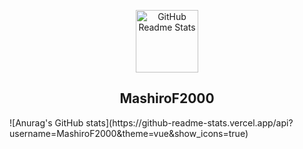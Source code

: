 <p align="center">
 <img width="100px" src="https://res.cloudinary.com/anuraghazra/image/upload/v1594908242/logo_ccswme.svg" align="center" alt="GitHub Readme Stats" />
 <h2 align="center">MashiroF2000</h2>
</p>
![Anurag's GitHub stats](https://github-readme-stats.vercel.app/api?username=MashiroF2000&theme=vue&show_icons=true)
